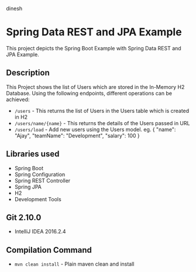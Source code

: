 dinesh 
# Spring Data REST and JPA Example
This project depicts the Spring Boot Example with Spring Data REST and JPA Example.

## Description
This Project shows the list of Users which are stored in the In-Memory H2 Database. Using the following endpoints, different operations can be achieved:
- `/users` - This returns the list of Users in the Users table which is created in H2
- `/users/name/{name}` - This returns the details of the Users passed in URL
- `/users/load` - Add new users using the Users model. eg. { "name": "Ajay", "teamName": "Development", "salary": 100 }

## Libraries used
- Spring Boot
- Spring Configuration
- Spring REST Controller
- Spring JPA
- H2
- Development Tools

## Git 2.10.0
- IntelliJ IDEA 2016.2.4

## Compilation Command
- `mvn clean install` - Plain maven clean and install
